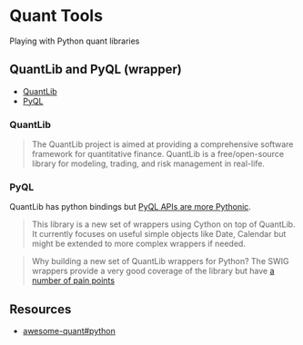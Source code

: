 # Quant Tools

Playing with Python quant libraries


## QuantLib and PyQL (wrapper)

- [QuantLib](https://www.quantlib.org/)
- [PyQL](https://github.com/enthought/pyql)

### QuantLib

> The QuantLib project is aimed at providing a comprehensive software framework for quantitative finance. QuantLib is a free/open-source library for modeling, trading, and risk management in real-life.

### PyQL

QuantLib has python bindings but [PyQL APIs are more Pythonic](https://www.enthought.com/pyql-and-quantlib-a-comprehensive-finance-framework/).

> This library is a new set of wrappers using Cython on top of QuantLib. It currently focuses on useful simple objects like Date, Calendar but might be extended to more complex wrappers if needed.

> Why building a new set of QuantLib wrappers for Python? The SWIG wrappers provide a very good coverage of the library but have [a number of pain points](https://github.com/enthought/pyql/blob/master/docs/source/getting_started.rst)


## Resources

- [awesome-quant#python](https://github.com/wilsonfreitas/awesome-quant#python)
